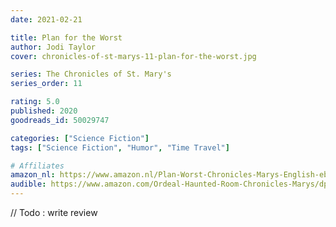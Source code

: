 ```yaml
---
date: 2021-02-21

title: Plan for the Worst
author: Jodi Taylor
cover: chronicles-of-st-marys-11-plan-for-the-worst.jpg

series: The Chronicles of St. Mary's
series_order: 11

rating: 5.0
published: 2020
goodreads_id: 50029747

categories: ["Science Fiction"]
tags: ["Science Fiction", "Humor", "Time Travel"]

# Affiliates
amazon_nl: https://www.amazon.nl/Plan-Worst-Chronicles-Marys-English-ebook/dp/B07TFZ35KK/?&_encoding=UTF8&tag=sofielambre0f-21&linkCode=ur2&linkId=ff68e968c5fbb56f06a846296bfca982&camp=247&creative=1211
audible: https://www.amazon.com/Ordeal-Haunted-Room-Chronicles-Marys/dp/B087RVL2WF/?&_encoding=UTF8&tag=bramvandenbus-20&linkCode=ur2&linkId=b49d2e4dba72d6f45638fe4ec0ba94f1&camp=1789&creative=9325
---
```


// Todo : write review
